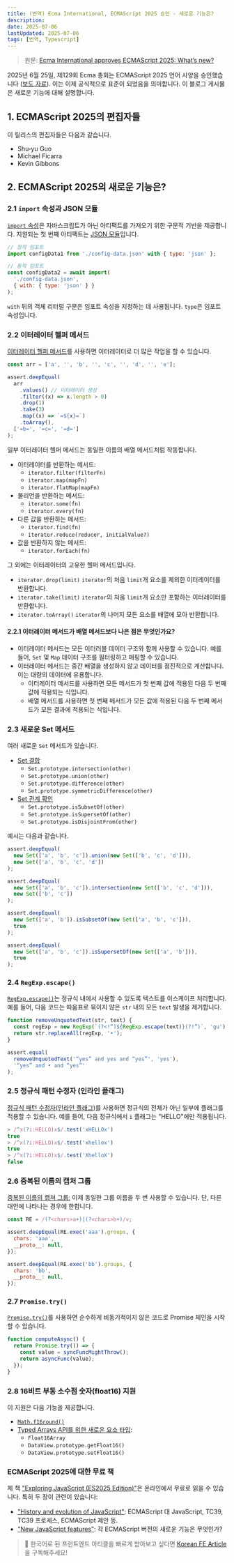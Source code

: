 ```yaml
---
title: (번역) Ecma International, ECMAScript 2025 승인 - 새로운 기능은?
description:
date: 2025-07-06
lastUpdated: 2025-07-06
tags: [번역, Typescript]
---
```


> 원문: [Ecma International approves ECMAScript 2025: What’s new?](https://2ality.com/2025/06/ecmascript-2025.html)

2025년 6월 25일, 제129회 Ecma 총회는 ECMAScript 2025 언어 사양을 승인했습니다 ([보도 자료](https://ecma-international.org/news/ecma-international-approves-new-standards-11/)). 이는 이제 공식적으로 표준이 되었음을 의미합니다. 이 블로그 게시물은 새로운 기능에 대해 설명합니다.

## 1. ECMAScript 2025의 편집자들

이 릴리스의 편집자들은 다음과 같습니다.

- Shu‑yu Guo
- Michael Ficarra
- Kevin Gibbons

## 2. ECMAScript 2025의 새로운 기능은?

### 2.1 `import` 속성과 JSON 모듈

[`import` 속성](https://exploringjs.com/js/book/ch_modules.html#import-attributes)은 자바스크립트가 아닌 아티팩트를 가져오기 위한 구문적 기반을 제공합니다. 지원되는 첫 번째 아티팩트는 [JSON 모듈](https://exploringjs.com/js/book/ch_modules.html#json-modules)입니다.

```javascript
// 정적 임포트
import configData1 from './config-data.json' with { type: 'json' };

// 동적 임포트
const configData2 = await import(
  './config-data.json',
  { with: { type: 'json' } }
);
```

`with` 뒤의 객체 리터럴 구문은 임포트 속성을 지정하는 데 사용됩니다. `type`은 임포트 속성입니다.

### 2.2 이터레이터 헬퍼 메서드

[이터레이터 헬퍼 메서드](https://exploringjs.com/js/book/ch_sync-iteration.html#class-iterator)를 사용하면 이터레이터로 더 많은 작업을 할 수 있습니다.

```javascript
const arr = ['a', '', 'b', '', 'c', '', 'd', '', 'e'];

assert.deepEqual(
  arr
    .values() // 이터레이터 생성
    .filter((x) => x.length > 0)
    .drop(1)
    .take(3)
    .map((x) => `=${x}=`)
    .toArray(),
  ['=b=', '=c=', '=d=']
);
```

일부 이터레이터 헬퍼 메서드는 동일한 이름의 배열 메서드처럼 작동합니다.

- 이터레이터를 반환하는 메서드:
  - `iterator.filter(filterFn)`
  - `iterator.map(mapFn)`
  - `iterator.flatMap(mapFn)`
- 불리언을 반환하는 메서드:
  - `iterator.some(fn)`
  - `iterator.every(fn)`
- 다른 값을 반환하는 메서드:
  - `iterator.find(fn)`
  - `iterator.reduce(reducer, initialValue?)`
- 값을 반환하지 않는 메서드:
  - `iterator.forEach(fn)`

그 외에는 이터레이터의 고유한 헬퍼 메서드입니다.

- `iterator.drop(limit)`
  `iterator`의 처음 `limit`개 요소를 제외한 이터레이터를 반환합니다.
- `iterator.take(limit)`
  `iterator`의 처음 `limit`개 요소만 포함하는 이터레이터를 반환합니다.
- `iterator.toArray()`
  `iterator`의 나머지 모든 요소를 배열에 모아 반환합니다.

#### 2.2.1 이터레이터 메서드가 배열 메서드보다 나은 점은 무엇인가요?

- 이터레이터 메서드는 모든 이터러블 데이터 구조와 함께 사용할 수 있습니다. 예를 들어, `Set` 및 `Map` 데이터 구조를 필터링하고 매핑할 수 있습니다.
- 이터레이터 메서드는 중간 배열을 생성하지 않고 데이터를 점진적으로 계산합니다. 이는 대량의 데이터에 유용합니다.
  - 이터레이터 메서드를 사용하면 모든 메서드가 첫 번째 값에 적용된 다음 두 번째 값에 적용되는 식입니다.
  - 배열 메서드를 사용하면 첫 번째 메서드가 모든 값에 적용된 다음 두 번째 메서드가 모든 결과에 적용되는 식입니다.

### 2.3 새로운 Set 메서드

여러 새로운 `Set` 메서드가 있습니다.

- [Set 결합](https://exploringjs.com/js/book/ch_sets.html#combining-sets)
  - `Set.prototype.intersection(other)`
  - `Set.prototype.union(other)`
  - `Set.prototype.difference(other)`
  - `Set.prototype.symmetricDifference(other)`
- [Set 관계 확인](https://exploringjs.com/js/book/ch_sets.html#checking-set-relationships)
  - `Set.prototype.isSubsetOf(other)`
  - `Set.prototype.isSupersetOf(other)`
  - `Set.prototype.isDisjointFrom(other)`

예시는 다음과 같습니다.

```javascript
assert.deepEqual(
  new Set(['a', 'b', 'c']).union(new Set(['b', 'c', 'd'])),
  new Set(['a', 'b', 'c', 'd'])
);

assert.deepEqual(
  new Set(['a', 'b', 'c']).intersection(new Set(['b', 'c', 'd'])),
  new Set(['b', 'c'])
);

assert.deepEqual(
  new Set(['a', 'b']).isSubsetOf(new Set(['a', 'b', 'c'])),
  true
);

assert.deepEqual(
  new Set(['a', 'b', 'c']).isSupersetOf(new Set(['a', 'b'])),
  true
);
```

### 2.4 `RegExp.escape()`

[`RegExp.escape()`](https://exploringjs.com/js/book/ch_regexps.html#RegExp.escape)는 정규식 내에서 사용할 수 있도록 텍스트를 이스케이프 처리합니다. 예를 들어, 다음 코드는 따옴표로 묶이지 않은 `str` 내의 모든 `text` 발생을 제거합니다.

```javascript
function removeUnquotedText(str, text) {
  const regExp = new RegExp(`(?<!“)${RegExp.escape(text)}(?!”)`, 'gu');
  return str.replaceAll(regExp, '•');
}

assert.equal(
  removeUnquotedText('“yes” and yes and “yes”', 'yes'),
  '“yes” and • and “yes”'
);
```

### 2.5 정규식 패턴 수정자 (인라인 플래그)

[정규식 패턴 수정자(인라인 플래그)](https://exploringjs.com/js/book/ch_regexps.html#regexp-pattern-modifiers)를 사용하면 정규식의 전체가 아닌 일부에 플래그를 적용할 수 있습니다. 예를 들어, 다음 정규식에서 `i` 플래그는 "HELLO"에만 적용됩니다.

```javascript
> /^x(?i:HELLO)x$/.test('xHELLOx')
true
> /^x(?i:HELLO)x$/.test('xhellox')
true
> /^x(?i:HELLO)x$/.test('XhelloX')
false
```

### 2.6 중복된 이름의 캡처 그룹

[중복된 이름의 캡쳐 그룹:](https://exploringjs.com/js/book/ch_regexps.html#duplicate-named-capture-groups) 이제 동일한 그룹 이름을 두 번 사용할 수 있습니다. 단, 다른 대안에 나타나는 경우에 한합니다.

```javascript
const RE = /(?<chars>a+)|(?<chars>b+)/v;

assert.deepEqual(RE.exec('aaa').groups, {
  chars: 'aaa',
  __proto__: null,
});

assert.deepEqual(RE.exec('bb').groups, {
  chars: 'bb',
  __proto__: null,
});
```

### 2.7 `Promise.try()`

[`Promise.try()`](https://exploringjs.com/js/book/ch_promises.html#Promise.try)를 사용하면 순수하게 비동기적이지 않은 코드로 Promise 체인을 시작할 수 있습니다.

```javascript
function computeAsync() {
  return Promise.try(() => {
    const value = syncFuncMightThrow();
    return asyncFunc(value);
  });
}
```

### 2.8 16비트 부동 소수점 숫자(float16) 지원

이 지원은 다음 기능을 제공합니다.

- [`Math.f16round()`](https://exploringjs.com/js/book/ch_math.html#rounding-floats)
- [Typed Arrays API를 위한 새로운 요소 타입](https://exploringjs.com/js/book/ch_typed-arrays.html#typed-array-element-types):
  - `Float16Array`
  - `DataView.prototype.getFloat16()`
  - `DataView.prototype.setFloat16()`

### **ECMAScript 2025에 대한 무료 책**

제 책 ["Exploring JavaScript (ES2025 Edition)"](https://exploringjs.com/js/)은 온라인에서 무료로 읽을 수 있습니다. 특히 두 장이 관련이 있습니다:

- ["History and evolution of JavaScript"](https://exploringjs.com/js/book/ch_history.html): ECMAScript 대 JavaScript, TC39, TC39 프로세스, ECMAScript 제안 등.
- ["New JavaScript features"](https://exploringjs.com/js/book/ch_new-javascript-features.html#ch_new-javascript-features): 각 ECMAScript 버전의 새로운 기능은 무엇인가?

> 🚀 한국어로 된 프런트엔드 아티클을 빠르게 받아보고 싶다면 [Korean FE Article](https://kofearticle.substack.com/)을 구독해주세요!
